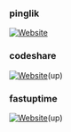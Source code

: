 ### pinglik

<a href="https://simple.pinglik.eu"><img alt="Website" src="https://img.shields.io/website?style=plastic&url=https%3A%2F%2Fpinglik.eu"></a>

### codeshare

<a href="https://codeshare.xyz/uptime"><img alt="Website" src="https://img.shields.io/website?style=plastic&url=https%3A%2F%2Fcodeshare.xyz%2Fuptime"></a>(up)

### fastuptime

<a href="https://fastuptime.com/"><img alt="Website" src="https://img.shields.io/website?url=https%3A%2F%2Ffastuptime.com%2F"></a>(up)
